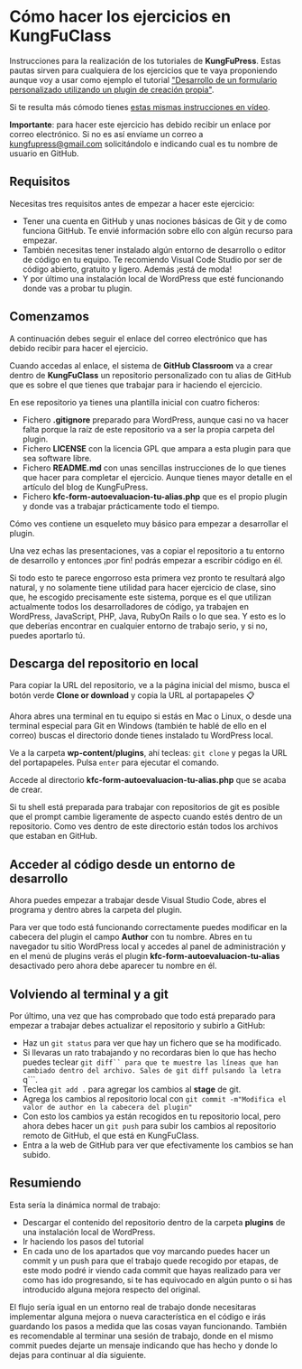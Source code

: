 # Cómo hacer los ejercicios en KungFuClass

Instrucciones para la realización de los tutoriales de **KungFuPress**. Estas pautas sirven para cualquiera de los ejercicios que te vaya proponiendo aunque voy a usar como ejemplo el tutorial ["Desarrollo de un formulario personalizado utilizando un plugin de creación propia"](https://kungfupress.com/como-programar-un-formulario-en-wordpress-sin-utilizar-plugins/). 

Si te resulta más cómodo tienes [estas mismas instrucciones en vídeo](https://youtu.be/dRuiJOhsVfM).

**Importante**: para hacer este ejercicio has debido recibir un enlace por correo electrónico. Si no es así envíame un correo a kungfupress@gmail.com solicitándolo e indicando cual es tu nombre de usuario en GitHub.

## Requisitos
Necesitas tres requisitos antes de empezar a hacer este ejercicio:
* Tener una cuenta en GitHub y unas nociones básicas de Git y de como funciona GitHub. Te envié información sobre ello con algún recurso para empezar.
* También necesitas tener instalado algún entorno de desarrollo o editor de código en tu equipo. Te recomiendo Visual Code Studio por ser de código abierto, gratuito y ligero. Además ¡está de moda!
* Y por último una instalación local de WordPress que esté funcionando donde vas a probar tu plugin.

## Comenzamos

A continuación debes seguir el enlace del correo electrónico que has debido recibir para hacer el ejercicio. 

Cuando accedas al enlace, el sistema de **GitHub Classroom** va a crear dentro de **KungFuClass** un repositorio personalizado con tu alias de GitHub que es sobre el que tienes que trabajar para ir haciendo el ejercicio.

En ese repositorio ya tienes una plantilla inicial con cuatro ficheros:
* Fichero **.gitignore** preparado para WordPress, aunque casi no va hacer falta porque la raíz de este repositorio va a ser la propia carpeta del plugin.
* Fichero **LICENSE** con la licencia GPL que ampara a esta plugin para que sea software libre.
* Fichero **README.md** con unas sencillas instrucciones de lo que tienes que hacer para completar el ejercicio. Aunque tienes mayor detalle en el artículo del blog de KungFuPress.
* Fichero **kfc-form-autoevaluacion-tu-alias.php** que es el propio plugin y donde vas a trabajar prácticamente todo el tiempo. 

Cómo ves contiene un esqueleto muy básico para empezar a desarrollar el plugin.

Una vez echas las presentaciones, vas a copiar el repositorio a tu entorno de desarrollo y entonces ¡por fin! podrás empezar a escribir código en él.

Si todo esto te parece engorroso esta primera vez pronto te resultará algo natural, y no solamente tiene utilidad para hacer ejercicio de clase, sino que, he escogido precisamente este sistema, porque es el que utilizan actualmente todos los desarrolladores de código, ya trabajen en WordPress, JavaScript, PHP, Java, RubyOn Rails o lo que sea. Y esto es lo que deberías encontrar en cualquier entorno de trabajo serio, y si no, puedes aportarlo tú.

## Descarga del repositorio en local
Para copiar la URL del repositorio, ve a la página inicial del mismo, busca el botón verde **Clone or download** y copia la URL al portapapeles 📋

Ahora abres una terminal en tu equipo si estás en Mac o Linux, o desde una terminal especial para Git en Windows (también te hablé de ello en el correo) buscas el directorio donde tienes instalado tu WordPress local. 

Ve a la carpeta **wp-content/plugins**, ahí tecleas: ```git clone``` y pegas la URL del portapapeles. Pulsa ```enter``` para ejecutar el comando. 

Accede al directorio **kfc-form-autoevaluacion-tu-alias.php** que se acaba de crear.

Si tu shell está preparada para trabajar con repositorios de git es posible que el prompt cambie ligeramente de aspecto cuando estés dentro de un repositorio. Como ves dentro de este directorio están todos los archivos que estaban en GitHub.

## Acceder al código desde un entorno de desarrollo

Ahora puedes empezar a trabajar desde Visual Studio Code, abres el programa y dentro abres la carpeta del plugin.

Para ver que todo está funcionando correctamente puedes modificar en la cabecera del plugin el campo **Author** con tu nombre.
Abres en tu navegador tu sitio WordPress local y accedes al panel de administración y en el menú de plugins verás el plugin **kfc-form-autoevaluacion-tu-alias** desactivado pero ahora debe aparecer tu nombre en él.

## Volviendo al terminal y a git
Por último, una vez que has comprobado que todo está preparado para empezar a trabajar debes actualizar el repositorio y subirlo a GitHub:
* Haz un ```git status``` para ver que hay un fichero que se ha modificado.
* Si llevaras un rato trabajando y no recordaras bien lo que has hecho puedes teclear ```git diff`` para que te muestre las líneas que han cambiado dentro del archivo. Sales de git diff pulsando la letra ```q```.
* Teclea ```git add .``` para agregar los cambios al **stage** de git.
* Agrega los cambios al repositorio local con ```git commit -m"Modifica el valor de author en la cabecera del plugin"```
* Con esto los cambios ya están recogidos en tu repositorio local, pero ahora debes hacer un ```git push``` para subir los cambios al repositorio remoto de GitHub, el que está en KungFuClass.
* Entra a la web de GitHub para ver que efectivamente los cambios se han subido.

## Resumiendo
Esta sería la dinámica normal de trabajo: 
* Descargar el contenido del repositorio dentro de la carpeta **plugins** de una instalación local de WordPress.
* Ir haciendo los pasos del tutorial
* En cada uno de los apartados que voy marcando puedes hacer un commit y un push para que el trabajo quede recogido por etapas, de este modo podré ir viendo cada commit que hayas realizado para ver como has ido progresando, si te has equivocado en algún punto o si has introducido alguna mejora respecto del original.

El flujo sería igual en un entorno real de trabajo donde necesitaras implementar alguna mejora o nueva característica en el código e irás guardando los pasos a medida que las cosas vayan funcionando. También es recomendable al terminar una sesión de trabajo, donde en el mismo commit puedes dejarte un mensaje indicando que has hecho y donde lo dejas para continuar al día siguiente.
